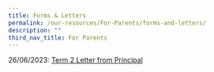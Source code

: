 ```yaml
---
title: Forms & Letters
permalink: /our-resources/For-Parents/forms-and-letters/
description: ""
third_nav_title: For Parents
---
```

26/06/2023: [Term 2 Letter from Principal]()